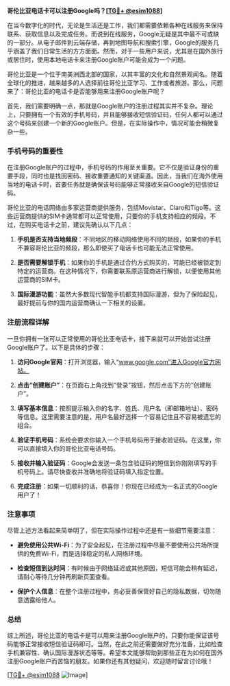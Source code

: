 **哥伦比亚电话卡可以注册Google吗？[[TG💪+ @esim1088](https://t.me/s/esim1088)]**

在当今数字化的时代，无论是生活还是工作，我们都需要依赖各种在线服务来保持联系、获取信息以及完成任务。而说到在线服务，Google无疑是其中最不可或缺的一部分。从电子邮件到云端存储，再到地图导航和搜索引擎，Google的服务几乎涵盖了我们日常生活的方方面面。然而，对于一些用户来说，尤其是在国外旅行或居住时，使用本地电话卡来注册Google账户可能会成为一个问题。

哥伦比亚是一个位于南美洲西北部的国家，以其丰富的文化和自然景观闻名。随着全球化的推进，越来越多的人选择前往哥伦比亚学习、工作或者旅游。那么，问题来了：哥伦比亚的电话卡是否能够用来注册Google账户呢？

首先，我们需要明确一点，那就是Google账户的注册过程其实并不复杂。理论上，只要拥有一个有效的手机号码，并且能够接收短信验证码，任何人都可以通过这个号码来创建一个新的Google账户。但是，在实际操作中，情况可能会稍微复杂一些。

### 手机号码的重要性

在注册Google账户的过程中，手机号码的作用至关重要。它不仅是验证身份的重要手段，同时也是找回密码、接收重要通知的关键渠道。因此，当我们在海外使用当地的电话卡时，首要任务就是确保该号码能够正常接收来自Google的短信验证码。

哥伦比亚的电话网络由多家运营商提供服务，包括Movistar、Claro和Tigo等。这些运营商提供的SIM卡通常都可以正常使用，只要你的手机支持相应的频段。不过，在购买电话卡之前，建议先确认以下几点：

1. **手机是否支持当地频段**：不同地区的移动网络使用不同的频段，如果你的手机不兼容哥伦比亚的频段，那么即使买了电话卡也可能无法正常使用。
   
2. **是否需要解锁手机**：如果你的手机是通过合约方式购买的，可能已经被锁定到特定的运营商。在这种情况下，你需要联系原运营商进行解锁，以便使用其他运营商的SIM卡。

3. **国际漫游功能**：虽然大多数现代智能手机都支持国际漫游，但为了保险起见，最好提前与你的国内运营商确认一下相关的设置。

### 注册流程详解

一旦你拥有一张可以正常使用的哥伦比亚电话卡，接下来就可以开始尝试注册Google账户了。以下是具体的步骤：

1. **访问Google官网**：打开浏览器，输入“www.google.com”进入Google官方网站。

2. **点击“创建账户”**：在页面右上角找到“登录”按钮，然后点击下方的“创建账户”。

3. **填写基本信息**：按照提示输入你的名字、姓氏、用户名（即邮箱地址）、密码等信息。这里需要注意的是，用户名最好选择一个容易记住且不容易被遗忘的组合。

4. **验证手机号码**：系统会要求你输入一个手机号码用于接收验证码。在这里，你可以直接填入你的哥伦比亚电话号码。

5. **接收并输入验证码**：Google会发送一条包含验证码的短信到你刚刚填写的手机号码上。请尽快查收并准确地将验证码填入指定位置。

6. **完成注册**：如果一切顺利的话，恭喜你！你现在已经成为一名正式的Google用户了！

### 注意事项

尽管上述方法看起来简单明了，但在实际操作过程中还是有一些细节需要注意：

- **避免使用公共Wi-Fi**：为了安全起见，在注册过程中尽量不要使用公共场所提供的免费Wi-Fi，而是选择稳定的私人网络环境。
  
- **检查短信到达时间**：有时候由于网络延迟或其他原因，短信可能会稍有延迟，请耐心等待几分钟再刷新页面查看。

- **保护个人信息**：在整个注册过程中，务必妥善保管好自己的隐私数据，切勿随意透露给他人。

### 总结

综上所述，哥伦比亚的电话卡是可以用来注册Google账户的，只要你能保证该号码能够正常接收短信验证码即可。当然，在此之前还需要做好充分准备，比如检查手机兼容性、确认国际漫游状态等等。希望本文能够帮助到那些正在为如何在国外注册Google账户而苦恼的朋友。如果你还有其他疑问，欢迎随时留言讨论哦！

[[TG💪+ @esim1088](https://t.me/s/esim1088) ![Image](https://i.postimg.cc/4NQfJmqS/Snipaste-2025-05-13-00-14-12.png)]